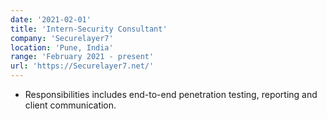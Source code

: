 ```yaml
---
date: '2021-02-01'
title: 'Intern-Security Consultant'
company: 'Securelayer7'
location: 'Pune, India'
range: 'February 2021 - present'
url: 'https://Securelayer7.net/'
---
```


- Responsibilities includes end-to-end penetration testing, reporting and client communication.
